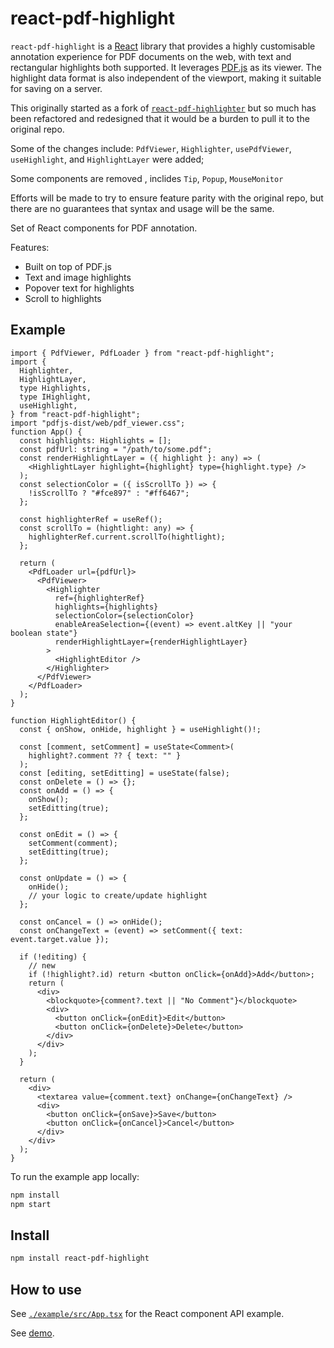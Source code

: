 # react-pdf-highlight

`react-pdf-highlight` is a [React](https://reactjs.org/) library that provides a highly customisable annotation experience for PDF documents on the web, with text and rectangular highlights both supported. It leverages [PDF.js](https://github.com/mozilla/pdf.js) as its viewer. The highlight data format is also independent of the viewport, making it suitable for saving on a server.

This originally started as a fork of [`react-pdf-highlighter`](https://github.com/agentcooper/react-pdf-highlighter) but so much has been refactored and redesigned that it would be a burden to pull it to the original repo.

Some of the changes include: `PdfViewer`, `Highlighter`, `usePdfViewer`, `useHighlight`, and `HighlightLayer` were added;

Some components are removed , inclides `Tip`, `Popup`, `MouseMonitor`

Efforts will be made to try to ensure feature parity with the original repo, but there are no guarantees that syntax and usage will be the same.

Set of React components for PDF annotation.

Features:

- Built on top of PDF.js
- Text and image highlights
- Popover text for highlights
- Scroll to highlights

## Example

```tsx
import { PdfViewer, PdfLoader } from "react-pdf-highlight";
import {
  Highlighter,
  HighlightLayer,
  type Highlights,
  type IHighlight,
  useHighlight,
} from "react-pdf-highlight";
import "pdfjs-dist/web/pdf_viewer.css";
function App() {
  const highlights: Highlights = [];
  const pdfUrl: string = "/path/to/some.pdf";
  const renderHighlightLayer = ({ highlight }: any) => (
    <HighlightLayer highlight={highlight} type={highlight.type} />
  );
  const selectionColor = ({ isScrollTo }) => {
    !isScrollTo ? "#fce897" : "#ff6467";
  };

  const highlighterRef = useRef();
  const scrollTo = (hightlight: any) => {
    highlighterRef.current.scrollTo(hightlight);
  };

  return (
    <PdfLoader url={pdfUrl}>
      <PdfViewer>
        <Highlighter
          ref={highlighterRef}
          highlights={highlights}
          selectionColor={selectionColor}
          enableAreaSelection={(event) => event.altKey || "your boolean state"}
          renderHighlightLayer={renderHighlightLayer}
        >
          <HighlightEditor />
        </Highlighter>
      </PdfViewer>
    </PdfLoader>
  );
}

function HighlightEditor() {
  const { onShow, onHide, highlight } = useHighlight()!;

  const [comment, setComment] = useState<Comment>(
    highlight?.comment ?? { text: "" }
  );
  const [editing, setEditting] = useState(false);
  const onDelete = () => {};
  const onAdd = () => {
    onShow();
    setEditting(true);
  };

  const onEdit = () => {
    setComment(comment);
    setEditting(true);
  };

  const onUpdate = () => {
    onHide();
    // your logic to create/update highlight
  };

  const onCancel = () => onHide();
  const onChangeText = (event) => setComment({ text: event.target.value });

  if (!editing) {
    // new
    if (!highlight?.id) return <button onClick={onAdd}>Add</button>;
    return (
      <div>
        <blockquote>{comment?.text || "No Comment"}</blockquote>
        <div>
          <button onClick={onEdit}>Edit</button>
          <button onClick={onDelete}>Delete</button>
        </div>
      </div>
    );
  }

  return (
    <div>
      <textarea value={comment.text} onChange={onChangeText} />
      <div>
        <button onClick={onSave}>Save</button>
        <button onClick={onCancel}>Cancel</button>
      </div>
    </div>
  );
}
```

To run the example app locally:

```bash
npm install
npm start
```

## Install

```bash
npm install react-pdf-highlight
```

## How to use

See [`./example/src/App.tsx`](https://github.com/Fi2zz/react-pdf-highlight/blob/main/example/src/App.tsx) for the React component API example.

See [demo](https://Fi2zz.github.io/react-pdf-highlight/docs/demo).

